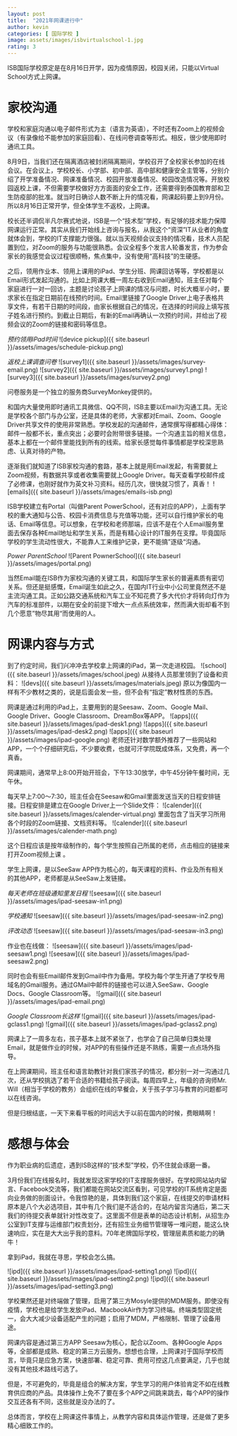 ```yaml
---
layout: post
title:  "2021年网课进行中"
author: kevin
categories: [ 国际学校 ]
image: assets/images/isbvirtualschool-1.jpg
rating: 3
---
```


ISB国际学校原定是在8月16日开学，因为疫情原因，校园关闭，只能以Virtual School方式上网课。


# 家校沟通

学校和家庭沟通以电子邮件形式为主（语言为英语），不时还有Zoom上的视频会议（有录像给不能参加的家庭回看）、在线问卷调查等形式。相反，很少使用即时通讯工具。

8月9日，当我们还在隔离酒店被封闭隔离期间，学校召开了全校家长参加的在线会议。在会议上，学校校长、小学部、初中部、高中部和健康安全主管等，分别介绍了开学准备情况、网课准备情况、校园开放准备情况、校园改造情况等。开放校园返校上课，不但需要学校做好方方面面的安全工作，还需要得到泰国教育部和卫生防疫部的批准。就当时日确诊人数不断上升的情况看，网课起码要上到9月份。所以8月16日正常开学，但全体学生不返校，上网课。

校长还半调侃半凡尔赛式地说，ISB是一个“技术型”学校，有足够的技术能力保障网课运行正常。其实从我们开始线上咨询与报名，从我这个“资深”IT从业者的角度就体会到，学校的IT支撑能力很强。就以当天视频会议支持的情况看，技术人员配置到位，对Zoom的服务与功能很熟悉。会议全程多个发言人轮番发言，作为参会家长的我感觉会议过程很顺畅，焦点集中，没有使用“高科技”的生硬感。

之后，领用作业本、领用上课用的iPad、学生分班、网课回访等等，学校都是以Email形式发起沟通的。比如上网课大概一周左右收到Email通知，班主任对每个家庭进行一对一回访，主题是讨论孩子上网课的情况与问题，时长大概半小时，要求家长在指定日期前在线预约时间。Email里链接了Google Driver上电子表格共享文件，有若干日期的时间段，由家长根据自己的情况，在选择的时间段上填写孩子姓名进行预约。到截止日期后，有新的Email再确认一次预约时间，并给出了视频会议的Zoom的链接和密码等信息。

*预约领用iPad时间*
![device pickup]({{ site.baseurl }}/assets/images/schedule-pickup.png)

*返校上课调查问卷*
![survey1]({{ site.baseurl }}/assets/images/survey-email.png)
![survey2]({{ site.baseurl }}/assets/images/survey1.png)
![survey3]({{ site.baseurl }}/assets/images/survey2.png)

问卷服务是一个独立的服务商SurveyMonkey提供的。


和国内大量使用即时通讯工具微信、QQ不同，ISB主要以Email为沟通工具。无论是学校各个部门与办公室，还是具体的老师，大家都对Email、Zoom、Google Driver共享文件的使用非常熟悉。学校发起的沟通邮件，通常撰写得都精心得体：邮件一般都不长，重点突出；必要时会附带很多链接。一个沟通主旨的相关信息，基本上都在一个邮件里能找到所有的线索。给家长感觉每件事情都是学校深思熟虑、认真对待的产物。

逐渐我们就知道了ISB家校沟通的套路，基本上就是用Email发起，有需要就上Zoom视频，有数据共享或者收集需要就上Google Driver。每天查看学校邮件成了必修课，也刚好就作为英文补习资料。经历几次，很快就习惯了，真香！
![emails]({{ site.baseurl }}/assets/images/emails-isb.png)

ISB学校建立有Portal（叫做Parent PowerSchool，还有对应的APP），上面有学校的重大通知与公告、校园卡消费信息与充值等功能，还可以自行维护家长的电话、Email等信息。可以想象，在学校和老师那端，应该不是在个人Email服务里面去保存各种Email地址和学生关系，而是有精心设计的IT服务在支撑。毕竟国际学校的学生流动性很大，不能靠人工来维护记录，更不能搞”逐级“沟通。

*Power ParentSchool*
![Parent PownerSchool]({{ site.baseurl }}/assets/images/portal.png)

当然Email能在ISB作为家校沟通的关键工具，和国际学生家长的普遍素质有密切关系。但还是挺感慨，Email诞生如此之久，在国内IT行业中小公司里竟然还不是主流沟通工具。正如公路交通系统和汽车工业不知花费了多大代价才将转向灯作为汽车的标准部件，以期在安全的前提下增大一点点系统效率，然而满大街却看不到几个愿意”物尽其用“而使用的人。

# 网课内容与方式

到了约定时间，我们兴冲冲去学校拿上网课的iPad，第一次走进校园。
![school]({{ site.baseurl }}/assets/images/school.jpeg)
从接待人员那里领到了设备和资料：
![devs]({{ site.baseurl }}/assets/images/materials.jpeg)
原以为像国内一样有不少教材之类的，说是后面会发一些，但不会有“指定”教材性质的东西。

网课是通过利用的iPad上，主要用到的是Seesaw、Zoom、Google Mail、Google Driver、Google Classroom、DreamBox等APP。
![apps]({{ site.baseurl }}/assets/images/ipad-desk1.png)
![apps]({{ site.baseurl }}/assets/images/ipad-desk2.png)
![apps]({{ site.baseurl }}/assets/images/ipad-google.png)
老师还针对数学额外推荐了一些网站和APP，一个个仔细研究后，不少要收费，也就可汗学院既成体系，又免费，再一个真香。

网课期间，通常早上8:00开始开班会，下午13:30放学，中午45分钟午餐时间，无午休。

每天早上7:00～7:30，班主任会在Seesaw和Gmail里面发送当天的日程安排链接。日程安排是建立在Google Driver上一个Slide文件：
![calender]({{ site.baseurl }}/assets/images/calender-virtual.png)
里面包含了当天学习所用各个时段的Zoom链接、文档资料等。
![calender]({{ site.baseurl }}/assets/images/calender-math.png)

这个日程应该是按年级制作的，每个学生按照自己所属的老师，点击相应的链接来打开Zoom视频上课 。

学生上网课，是以SeeSaw APP作为核心的，每天课程的资料、作业及所有相关的其他APP，老师都是从SeeSaw上发链接。

*每天老师在班级通知里发日程*
![seesaw]({{ site.baseurl }}/assets/images/ipad-seesaw-in1.png)

*学校通知*
![seesaw]({{ site.baseurl }}/assets/images/ipad-seesaw-in2.png)

*评改动态*
![seesaw]({{ site.baseurl }}/assets/images/ipad-seesaw-in3.png)

作业也在线做：
![seesaw]({{ site.baseurl }}/assets/images/ipad-seesaw1.png)
![seesaw]({{ site.baseurl }}/assets/images/ipad-seesaw2.png)

同时也会有些Email邮件发到Gmail中作为备用。学校为每个学生开通了学校专用域名的Gmail服务。通过GMail中邮件的链接也可以进入SeeSaw、Google Docs、Google Classroom等。
![gmail]({{ site.baseurl }}/assets/images/ipad-email.png)

*Google Classroom长这样*
![gmail]({{ site.baseurl }}/assets/images/ipad-gclass1.png)
![gmail]({{ site.baseurl }}/assets/images/ipad-gclass2.png)

网课上了一周多左右，孩子基本上就不紧张了，也学会了自己简单归类处理Email，就是做作业的时候，对APP的有些操作还是不熟练，需要一点点场外指导。

在上网课期间，班主任和语言助教针对我们家孩子的情况，都分别一对一沟通过几次，还从学校挑选了若干合适的书籍给孩子阅读。每周四早上，年级的咨询师Mr. Will（相当于学校的教务）会组织在线的早餐会，关于孩子学习与教育的问题都可以在线咨询。    

但是归根结底，一天下来看平板的时间远大于以前在国内的时候，费眼睛啊！

# 感想与体会

作为职业病的后遗症，遇到ISB这样的“技术型”学校，仍不住就会琢磨一番。

3月份我们在线报名时，我就发现这家学校的IT支撑服务很好。在学校网站站内留言、Facebook交流等，我们都能在网站交流区看到，可见学校的IT系统肯定是面向业务做的剖面设计。令我惊艳的是，具体到我们这个家庭，在线提交的申请材料原本是八个大必选项目，其中有几个我们是不适合的，在站内留言沟通后，第二天我们的待提交表单就针对性改变了。这里面不但是表单的动态设计机制，从招生办公室到IT支撑与运维部门权责划分，还有招生业务细节管理等一堆问题，能这么快速响应，实在是大大出乎我的意料。70年老牌国际学校，管理层素质和能力的确牛！

拿到iPad，我就在寻思，学校会怎么搞。

![ipd]({{ site.baseurl }}/assets/images/ipad-setting1.png)
![ipd]({{ site.baseurl }}/assets/images/ipad-setting2.png)
![ipd]({{ site.baseurl }}/assets/images/ipad-setting3.png)

学校果然还是对终端做了管理，启用了第三方Mosyle提供的MDM服务。即使没有疫情，学校也是给学生发放iPad、MacbookAir作为学习终端。终端类型固定统一，会大大减少设备适配产生的问题；启用了MDM，严格限制、管理了设备用途。

网课内容是通过第三方APP Seesaw为核心，配合以Zoom、各种Google Apps等，全部都是成熟、稳定的第三方云服务。想想也合理，上网课对于国际学校而言，毕竟只是应急方案，快速部署、稳定可靠、费用可控这几点要满足，几乎也就没有其他技术路线可选了。

但是，不可避免的，毕竟是组合的解决方案，学生学习的用户体验肯定不如在线教育供应商的产品。具体操作上免不了要在多个APP之间跳来跳去，每个APP的操作交互还各有不同，这些就是没办法的了。

总体而言，学校在上网课这件事情上，从教学内容和具体运作管理，还是做了更多精心细致工作的。